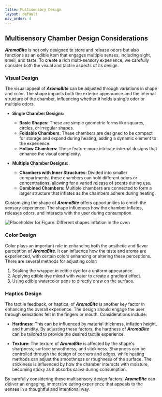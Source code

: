 ```yaml
---
title: Multisensory Design
layout: default
nav_order: 4
---
```


## Multisensory Chamber Design Considerations

**_AromaBite_** is not only designed to store and release odors but also functions as an edible item that engages multiple senses, including sight, smell, and taste. To create a rich multi-sensory experience, we carefully consider both the visual and tactile aspects of its design.

### Visual Design

The visual appeal of **_AromaBite_** can be adjusted through variations in shape and color. The shape impacts both the exterior appearance and the internal structure of the chamber, influencing whether it holds a single odor or multiple odors.

- **Single Chamber Designs:** 
  - **Basic Shapes:** These are simple geometric forms like squares, circles, or irregular shapes.
  - **Foldable Chambers:** These chambers are designed to be compact for storage and expand during heating, adding a dynamic element to the experience.
  - **Hollow Chambers:** These feature more intricate internal designs that enhance the visual complexity.

- **Multiple Chamber Designs:**
  - **Chambers with Inner Structures:** Divided into smaller compartments, these chambers can hold different odors or concentrations, allowing for a varied release of scents during use.
  - **Combined Chambers:** Multiple chambers are connected to form a larger structure that inflates as the chambers adhere during heating.

Customizing the shape of **_AromaBite_** offers opportunities to enrich the sensory experience. The shape influences how the chamber inflates, releases odors, and interacts with the user during consumption.

![Placeholder for Figure: Different shapes inflation in the oven](#)

### Color Design

Color plays an important role in enhancing both the aesthetic and flavor perception of **_AromaBite_**. It can influence how the taste and aroma are experienced, with certain colors enhancing or altering these perceptions. There are several methods for adjusting color:
1. Soaking the wrapper in edible dye for a uniform appearance.
2. Applying edible dye mixed with water to create a gradient effect.
3. Using edible watercolor pens to directly draw on the surface.

### Haptics Design

The tactile feedback, or haptics, of **_AromaBite_** is another key factor in enhancing the overall experience. The design should engage the user through sensations felt in the fingers or mouth. Considerations include:

- **Hardness:** This can be influenced by material thickness, inflation height, and humidity. By adjusting these factors, the hardness of **_AromaBite_** can be tailored to provide the desired tactile experience.
  
- **Texture:** The texture of **_AromaBite_** is affected by the shape's sharpness, surface smoothness, and stickiness. Sharpness can be controlled through the design of corners and edges, while heating methods can adjust the smoothness or roughness of the surface. The stickiness is influenced by how the chamber interacts with moisture, becoming sticky as it absorbs saliva during consumption.

By carefully considering these multisensory design factors, **_AromaBite_** can deliver an engaging, immersive eating experience that appeals to the senses in a thoughtful and intentional way.
